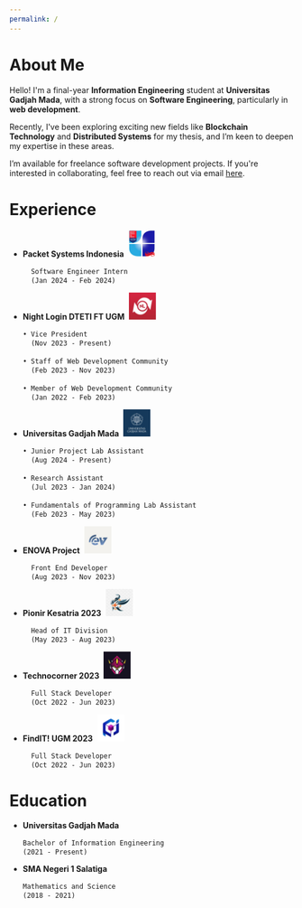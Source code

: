 ```yaml
---
permalink: /
---
```


<h1>About Me</h1>

Hello! I'm a final-year **Information Engineering** student at **Universitas Gadjah Mada**, with a strong focus on **Software Engineering**, particularly in **web development**.

Recently, I've been exploring exciting new fields like **Blockchain Technology** and **Distributed Systems** for my thesis, and I’m keen to deepen my expertise in these areas.

I’m available for freelance software development projects. If you're interested in collaborating, feel free to reach out via email [here](mailto:ahmadzaki2975@gmail.com).

<h1>Experience</h1>

- **Packet Systems Indonesia**
  &nbsp;<img src="assets/images/PSI.jpg" width="48px" />
  ```
    Software Engineer Intern
    (Jan 2024 - Feb 2024)
  ```

- **Night Login DTETI FT UGM**
  &nbsp;<img src="assets/images/NightLogin.jpg" width="48px" />
  ```
  • Vice President
    (Nov 2023 - Present)

  • Staff of Web Development Community
    (Feb 2023 - Nov 2023)

  • Member of Web Development Community
    (Jan 2022 - Feb 2023)
  ```

- **Universitas Gadjah Mada**
  &nbsp;<img src="assets/images/UGM.jpg" width="48px" />
  ```
  • Junior Project Lab Assistant
    (Aug 2024 - Present)

  • Research Assistant
    (Jul 2023 - Jan 2024)

  • Fundamentals of Programming Lab Assistant
    (Feb 2023 - May 2023)
  ```

- **ENOVA Project**
  &nbsp;<img src="assets/images/ENOVA.jpg" width="48px" />
  ```
    Front End Developer
    (Aug 2023 - Nov 2023)
  ```

- **Pionir Kesatria 2023**
  &nbsp;<img src="assets/images/Pionir-Kesatria.png" width="48px" />
  ```
    Head of IT Division
    (May 2023 - Aug 2023)
  ```

- **Technocorner 2023**
  &nbsp;<img src="assets/images/Technocorner.jpg" width="48px" />
  ```
    Full Stack Developer
    (Oct 2022 - Jun 2023)
  ```

- **FindIT! UGM 2023**
  &nbsp;<img src="assets/images/FindIT.jpg" width="48px" />
  ```
    Full Stack Developer
    (Oct 2022 - Jun 2023)
  ```

<h1>Education</h1>

- **Universitas Gadjah Mada**
  ```
  Bachelor of Information Engineering
  (2021 - Present)
  ```

- **SMA Negeri 1 Salatiga**
  ```
  Mathematics and Science
  (2018 - 2021)
  ```

